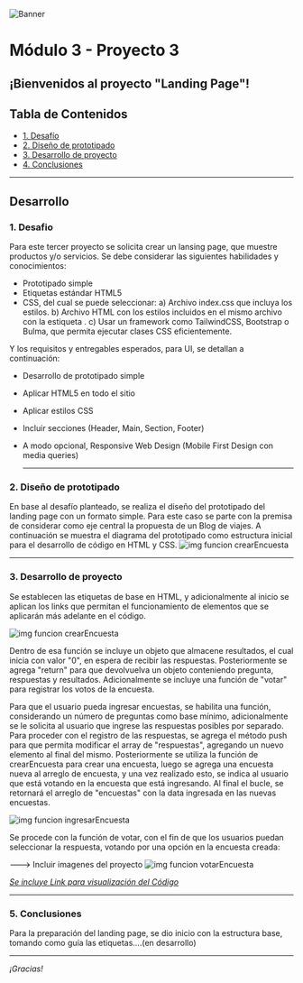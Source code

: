 ![Banner](./images/Banner_ppal.png)
# Módulo 3 - Proyecto 3
## ¡Bienvenidos al proyecto "Landing Page"!

## Tabla de Contenidos
* [1. Desafío](#1-Desafío)
* [2. Diseño de prototipado](#2-Diseño-de-prototipado)
* [3. Desarrollo de proyecto](#3-Desarrollo-de-proyecto)
* [4. Conclusiones](#4-Conclusiones)

****
## Desarrollo

### 1. Desafio
 Para este tercer proyecto se solicita crear un lansing page, que muestre productos y/o servicios. Se debe considerar las siguientes habilidades y conocimientos:
- Prototipado simple
- Etiquetas estándar HTML5
- CSS, del cual se puede seleccionar:
    a) Archivo index.css que incluya los estilos.
    b) Archivo HTML con los estilos incluidos en el mismo archivo con la estiqueta <style></style>.
    c) Usar un framework como TailwindCSS, Bootstrap o Bulma, que permita ejecutar clases CSS eficientemente.
  
Y los requisitos y entregables esperados, para UI, se detallan a continuación:
- Desarrollo de prototipado simple
- Aplicar HTML5 en todo el sitio
- Aplicar estilos CSS
- Incluir secciones (Header, Main, Section, Footer)
- A modo opcional, Responsive Web Design (Mobile First Design con media queries)
  
  ****
  
### 2. Diseño de prototipado
 En base al desafío planteado, se realiza el diseño del prototipado del landing page con un formato simple. Para este caso se parte con la premisa de considerar como eje central la propuesta de un Blog de viajes. A continuación se muestra el diagrama del prototipado como estructura inicial para el desarrollo de código en HTML y CSS.
  ![img funcion crearEncuesta](./images/Funcion_crearencuesta.png)

****

### 3. Desarrollo de proyecto
 Se establecen las etiquetas de base en HTML, y adicionalmente al inicio se aplican los links que permitan el funcionamiento de elementos que se aplicarán más adelante en el código.
 
 ![img funcion crearEncuesta](./images/Funcion_crearencuesta.png)
 
 Dentro de esa función se incluye un objeto que almacene resultados, el cual inicia con valor "0", en espera de recibir las respuestas. Posteriormente se agrega "return" para que devolvuelva un objeto conteniendo pregunta, respuestas y resultados. Adicionalmente se incluye una función de "votar" para registrar los votos de la encuesta.

 Para que el usuario pueda ingresar encuestas, se habilita una función, considerando un número de preguntas como base mínimo, adicionalmente se le solicita al usuario que ingrese las respuestas posibles por separado. Para proceder con el registro de las respuestas, se agrega el método push para que permita modificar el array de "respuestas", agregando un nuevo elemento al final del mismo.
 Posteriormente se utiliza la función de crearEncuesta para crear una encuesta, luego se agrega una encuesta nueva al arreglo de encuesta, y una vez realizado esto, se indica al usuario que está votando en la encuesta que está ingresando. Al final el bucle, se retornará el arreglo de "encuestas" con la data ingresada en las nuevas encuestas.

 ![img funcion ingresarEncuesta](./images/Funcion_ingresaencuesta.png)

 Se procede con la función de votar, con el fin de que los usuarios puedan seleccionar la respuesta, votando por una opción en la encuesta creada:
  
 ---> Incluir imagenes del proyecto ![img funcion votarEncuesta](./images/Funcion_votarencuesta.png)

 
*[Se incluye Link para visualización del Código](./Codigo)*
  
  ****
  
  ### 5. Conclusiones
 Para la preparación del landing page, se dio inicio con la estructura base, tomando como guía las etiquetas....(en desarrollo)
  ****
*¡Gracias!*

